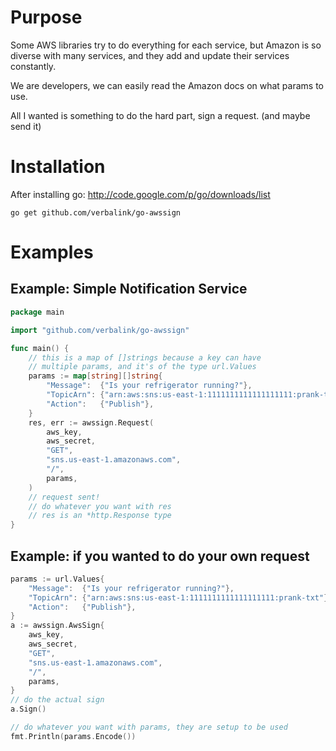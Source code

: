 # Purpose
Some AWS libraries try to do everything for each service,
but Amazon is so diverse with many services, and they add and update
their services constantly.

We are developers, we can easily read the Amazon docs on what params to use.

All I wanted is something to do the hard part, sign a request. (and maybe send it)

# Installation
After installing go:
http://code.google.com/p/go/downloads/list

```
go get github.com/verbalink/go-awssign
```

# Examples

## Example: Simple Notification Service
```go
package main

import "github.com/verbalink/go-awssign"

func main() {
	// this is a map of []strings because a key can have
	// multiple params, and it's of the type url.Values
	params := map[string][]string{
		"Message":  {"Is your refrigerator running?"},
		"TopicArn": {"arn:aws:sns:us-east-1:1111111111111111111:prank-txt"},
		"Action":   {"Publish"},
	}
    res, err := awssign.Request(
		aws_key,
		aws_secret,
		"GET",
		"sns.us-east-1.amazonaws.com",
		"/",
		params,
	)
	// request sent!
	// do whatever you want with res
	// res is an *http.Response type
}
```

## Example: if you wanted to do your own request
```go
params := url.Values{
	"Message":  {"Is your refrigerator running?"},
	"TopicArn": {"arn:aws:sns:us-east-1:1111111111111111111:prank-txt"},
	"Action":   {"Publish"},
}
a := awssign.AwsSign{
	aws_key,
	aws_secret,
	"GET",
	"sns.us-east-1.amazonaws.com",
	"/",
	params,
}
// do the actual sign
a.Sign()

// do whatever you want with params, they are setup to be used
fmt.Println(params.Encode())
```

